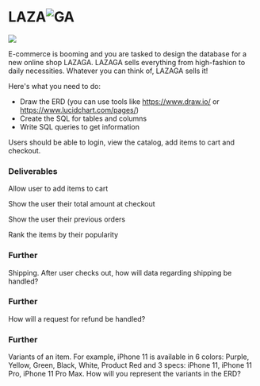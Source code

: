 # LAZA![GA](https://ga-dash.s3.amazonaws.com/production/assets/logo-9f88ae6c9c3871690e33280fcf557f33.png)

![](https://slack-imgs.com/?c=1&o1=ro&url=https%3A%2F%2Fmedia1.giphy.com%2Fmedia%2FRE3HRZ4wAQPNS%2Fgiphy.gif%3Fcid%3D6104955eae3b436f9861442ffa6ef878b51ba75d013a57c3%26rid%3Dgiphy.gif)

E-commerce is booming and you are tasked to design the database for a new online shop LAZAGA. LAZAGA sells everything from high-fashion to daily necessities. Whatever you can think of, LAZAGA sells it!

Here's what you need to do:

* Draw the ERD (you can use tools like https://www.draw.io/ or https://www.lucidchart.com/pages/)
* Create the SQL for tables and columns
* Write SQL queries to get information

Users should be able to login, view the catalog, add items to cart and checkout.

### Deliverables

Allow user to add items to cart

Show the user their total amount at checkout

Show the user their previous orders

Rank the items by their popularity

### Further

Shipping. After user checks out, how will data regarding shipping be handled?

### Further

How will a request for refund be handled? 

### Further

Variants of an item. For example, iPhone 11 is available in 6 colors: Purple, Yellow, Green, Black, White, Product Red and 3 specs: iPhone 11, iPhone 11 Pro, iPhone 11 Pro Max. How will you represent the variants in the ERD?
